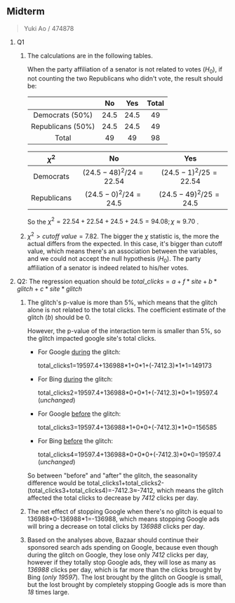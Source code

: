 ## Midterm

> Yuki Ao / 474878

1. Q1

   1. The calculations are in the following tables.

      When the party affiliation of a senator is not related to votes ($H_0$), if not counting the two Republicans who didn't vote, the result should be:

      |                   |  No  | Yes  | Total |
      | :---------------: | :--: | :--: | :---: |
      |  Democrats (50%)  | 24.5 | 24.5 |  49   |
      | Republicans (50%) | 24.5 | 24.5 |  49   |
      |       Total       |  49  |  49  |  98   |

      |  $\chi^2$   |           No           |          Yes          |
      | :---------: | :--------------------: | :-------------------: |
      |  Democrats  | $(24.5-48)^2/24=22.54$ | $(24.5-1)^2/25=22.54$ |
      | Republicans |  $(24.5-0)^2/24=24.5$  | $(24.5-49)^2/25=24.5$ |

      So the $\chi^2 =22.54+22.54+24.5+24.5=94.08; \chi≈9.70$ . 

   2. $\chi^2 > cutoff\ value=7.82$. The bigger the $\chi$ statistic is, the more the actual differs from the expected. In this case, it's bigger than cutoff value, which means there's an association between the variables, and we could not accept the null hypothesis ($H_0$). The party affiliation of a senator is indeed related to his/her votes. 

2. Q2: The regression equation should be $total\_clicks=a+f*site+b*glitch+c*site*glitch$ 

   1. The glitch's p-value is more than 5%, which means that the glitch alone is not related to the total clicks. The coefficient estimate of the glitch (*b*) should be 0. 

      However, the p-value of the interaction term is smaller than 5%, so the glitch impacted google site's total clicks. 

      - For Google <u>during</u> the glitch: 

        total_clicks1=19597.4+136988\*1+0\*1+(-7412.3)\*1\*1=149173  

      - For Bing <u>during</u> the glitch: 

        total_clicks2=19597.4+136988\*0+0\*1+(-7412.3)\*0\*1=19597.4 (*unchanged*)

      - For Google <u>before</u> the glitch: 

        total_clicks3=19597.4+136988\*1+0\*0+(-7412.3)\*1\*0=156585  

      - For Bing <u>before</u> the glitch: 

        total_clicks4=19597.4+136988\*0+0\*0+(-7412.3)\*0\*0=19597.4 (*unchanged*)

      So between "before" and "after" the glitch, the seasonality difference would be total_clicks1+total_clicks2-(total_clicks3+total_clicks4)=-7412.3≈-7412, which means the glitch affected the total clicks to decrease by *7412* clicks per day. 

   2. The net effect of stopping Google when there's no glitch is equal to 136988\*0-136988\*1=-136988, which means stopping Google ads will bring a decrease on total clicks by *136988* clicks per day. 

   3. Based on the analyses above, Bazaar should continue their sponsored search ads spending on Google, because even though during the glitch on Google, they lose only *7412* clicks per day, however if they totally stop Google ads, they will lose as many as *136988* clicks per day, which is far more than the clicks brought by Bing (*only 19597*). The lost brought by the glitch on Google is small, but the lost brought by completely stopping Google ads is more than *18* times large. 

